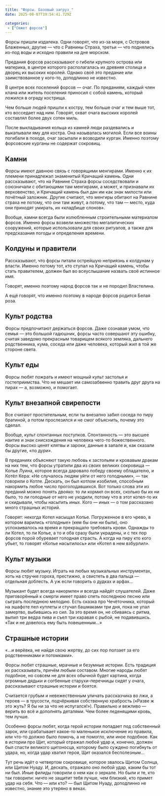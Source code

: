 ```yaml
---
title: "Форсы. Базовый загруз_"
date: 2025-08-07T19:54:41.729Z

categories:
 - ["Сюжет форсов"]
---
```


Форсы пришли издалека. Одни говорят, что из-за моря, с Островов
Блаженных, другие — что с Равнины Страха, третьи — что поднялись из-под
воды и исходно правили на дне морском.

Предания форсов рассказывают о гибели крупного острова или материка, в
центре которого располагалась их древняя столица и дворец их высоких
королей. Однако своё это предание или заимствованное у кого-то,
доподлинно не известно.

В центре всех поселений форсов — очаг. По преданиям, каждый член клана
или житель поселения приносил с собой камень, который ложился в ограду
кострища.

Чем больше людей пришли к костру, тем больше очаг и тем выше тот, кто
восседает над ним. Говорят, охват очага высоких королей составлял более
двух сотен миль.

После выкладывания кольца из камней люди раздевались и выкапывали яму
для костра. Она называлась могилой. Если все воины погибали в походе,
очаг засыпали и возводили курган. Именно поэтому форсовские курганы не
содержат сокровищ.

Камни
-----

Форсы имеют давнюю связь с говорящими менгирами. Именно к их племени
принадлежал знаменитый Кричащий камень. Одни рассказывают, что на
Равнине Страха форсы соседствовали и союзничали с обитающими там
менгирами, а может, и признавали их верховенство, и Кричащий камень был
дан им как знак милости или почётный заложник. Другие считают, что
менгиры обитают на Равнине страха не потому, что они там живут, а
потому, что там — место, куда они приходят умирать, их «кладбище
слонов».

Вообще, камни всегда были излюбленным строительными материалом форсов.
Именно форсы возвели множество мегалитических сооружений, которые
использовали для своих ритуалов, а также для предсказания погоды и
определения времени.

Колдуны и правители
-------------------

Рассказывают, что форсы питали острейшую неприязнь к колдунам у власти.
Именно потому тот, кто ступал на Кричащий камень, чтобы стать
правителем, должен был во всеуслышание назвать своё истинное имя.

Говорят, именно поэтому народ форсов так и не породил Властелина.

А ещё говорят, что именно поэтому в народе форсов родится Белая роза.

Культ родства
-------------

Форсы предпочитают держаться форсов. Даже сознавая умом, что семья — это
большой гадюшник, форсы часто совершают эту ошибку, считая заведомо
прекрасным товарищем всякого земляка, дальнего родственника, кума,
соседа или даже человека, который жил в той же стороне света.

Культ еды
---------

Форсы любят пожрать и имеют мощный культ застолья и гостеприимства. Что
не мешает им самозабвенно травить друг друга на пирах — а, возможно, и
помогает.

Культ внезапной свирепости
--------------------------

Все считают простительным, если ты внезапно забил соседа по пиру
братиной, а потом прослезился и не смог объяснить, почему это сделал.

Вообще, культ спонтанных поступков. Спонтанность — это высшее наитие и
знак снисхождения на человека чего-то божественного. Форсы высоко ценят
клятвы и зароки, данные в запале и, как сказали бы другие, «по дури».

В преданиях объясняют такую любовь к застольям и кровавым дракам на них
тем, что форсы утратили два из своих великих сокровища — Копье Луина,
которое всегда даровало победу своему обладателю, и Котёл Кера: «Не
случалось людям уйти от него голодными», — так говорили о Котле.
Дескать, он был котлом изобилия, способным накормить любое число
проголодавшихся. Вот только слова эти из преданий можно понять двояко:
то ли кормил он всех, сколько бы их ни было, то ли голодные от него не
уходили, потому что в этот котел-то их и скидывали, чтобы насытить иных.
Кого — иных — о том рассказано много страшных историй.

Говорят: некогда Котел насыщал Копье. Погруженное в его чрево, в котором
варились «голодные» (кем бы они ни были), оно успокаивалось на время и
прекращало требовать крови. Однажды то ли Котел, то ли Копье, а то и оба
сразу были украдены, и с тех пор форсов порой обуревает голодная
страсть. А когда на пиру кто кого убьет, то говорят «Копье насытилось»
или «Котел в нем взбурлил».

Культ музыки
------------

Форсы любят музыку. Играть на любых музыкальных инструментах, хоть на
стручке гороха, престижно, а свистеть в два пальца — отдельная доблесть.
А уж если говорить о дудках и арфах…

Музыкант будет всегда накормлен и всегда найдёт слушателей. Даже
приговорённый к смерти имеет право спеть последнюю песню или сыграть
последнюю мелодию. Есть сказка про Чечёточника, который на эшафоте пел
куплеты и стучал башмаками три дня, пока не упал замертво, выбившись из
сил. За это время он, не сбиваясь с ритма, выпил три ведра пива и съел
три каравая с рыбой, не подавившись. «Так и не довелось ему быть
повешенным…»

Страшные истории
----------------

«...и верёвка, не найдя свою жертву, до сих пор ползает за его
родственниками и потомками».

Форсы любят страшные, мрачные и безумные истории. Есть традиция их
рассказывать, причём любым составом. Многие народы любят подобное, но
совсем не для всех обычной будет картина, когда огромные дядьки и
согбенные старухи-перечницы сидят у очага, рассказывают страшные истории
и боятся.

Считается грубым и невежественным уличать рассказчика во лжи, а героев —
в трусости, подчёркивая собственную храбрость («Разве ж это жуть? Я бы
ни за что не испугался!»). Правильно и вежливо — верить во всё и
дополнять деталями. Чем более леденящими кровь, тем лучше.

Особенно форсы любят, когда герой истории попадает под собственный
зарок, или срабатывает какое-то маленькое исключение из правила, или
что-то должно было помочь, а не помогло, или иное подобное. Как в
истории про Щит, который отражал любой удар и, конечно, должен был
спасти великого щитоносца, которому было суждено погибнуть от удара, но,
когда удар хватил героя, Щит оказался бесполезным…

Тут речь идёт о четвертом сокровище, которое звалось Щитом Солнца, или
Щитом Нуаду. И, дескать, отражало оно любой удар, каким бы тот ни был.
Иные филиды говорили о нем как о зеркале. Но были и те, кто так
говорили: ничто не защитит тебя лучше, чем близкий, кто примет удар на
себя. Что — или кто? — был Щитом Нуаду, доподлинно не известно, знание
это утеряно в веках.
